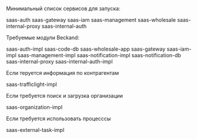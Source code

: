 Минимальный список сервисов для запуска:

saas-auth
saas-gateway
saas-iam
saas-management
saas-wholesale
saas-internal-proxy
saas-internal-auth

Требуемые модули Beckand:

saas-auth-impl
saas-code-db
saas-wholesale-app
saas-gateway
saas-iam-impl
saas-management-impl
saas-notification-impl
saas-notification-db
saas-internal-proxy
saas-internal-auth-impl

Если теруется информация по контрагентам

saas-trafficlight-impl

Если требуется поиск и загрузка организации

saas-organization-impl

Если требуется использовать процесссы

saas-external-task-impl
